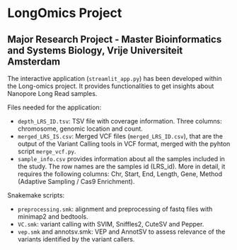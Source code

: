 # LongOmics Project

## Major Research Project - Master Bioinformatics and Systems Biology, Vrije Universiteit Amsterdam


The interactive application (```streamlit_app.py```) has been developed within the Long-omics project. It provides functionalities to get insights about Nanopore Long Read samples.


Files needed for the application:
- ```depth_LRS_ID.tsv```: TSV file with coverage information. Three columns: chromosome, genomic location and count.
- ```merged_LRS_IS.csv```: Merged VCF files (```merged_LRS_ID.csv```), that are the output of the Variant Calling tools in VCF format, merged with the pyhton script ```merge_vcf.py```.
- ```sample_info.csv``` provides information about all the samples included in the study.
The row names are the samples id (LRS_id). More in detail, it requires the following columns: Chr, Start, End, Length, Gene, Method (Adaptive Sampling / Cas9 Enrichment).


Snakemake scripts:
- ```preprocessing.smk```: alignment and preprocessing of fastq files with minimap2 and bedtools.
- ```VC.smk```: variant calling with SVIM, Sniffles2, CuteSV and Pepper.
- ```vep.smk``` and annotsv.smk: VEP and AnnotSV to assess relevance of the variants identified by the variant callers.



 
  
